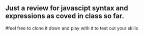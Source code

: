 ## Just a review for javascipt syntax and expressions as coved in class so far.
#feel free to clone it down and play with it to test out your skills
